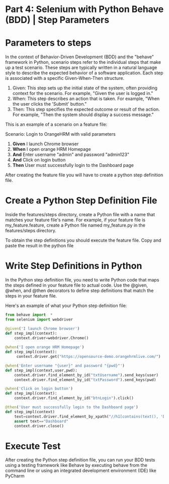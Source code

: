 # Part 4: Selenium with Python Behave (BDD) | Step Parameters

# Parameters to steps
In the context of Behavior-Driven Development (BDD) and the "behave" framework in Python, scenario steps refer to the individual steps that make up a test scenario. 
These steps are typically written in a natural language style to describe the expected behavior of a software application. 
Each step is associated with a specific Given-When-Then structure.

1. Given: This step sets up the initial state of the system, often providing context for the scenario. 
For example, "Given the user is logged in."
2. When: This step describes an action that is taken. For example, "When the user clicks the 'Submit' button."
3. Then: This step specifies the expected outcome or result of the action. For example, "Then the system should display a success message."

This is an example of a scenario on a feature file:

Scenario: Login to OrangeHRM with valid parameters
1. **Given** I launch Chrome browser
2. **When** I open orange HRM Homepage
3. **And** Enter username "admin" and password "admin123"
4. **And** Click on login button
5. **Then** User must successfully login to the Dashboard page
 
After creating the feature file you will have to create a python step definition file.

# Create a Python Step Definition File
Inside the features/steps directory, create a Python file with a name that matches your feature file's name. 
For example, if your feature file is my_feature.feature, create a Python file named my_feature.py in the features/steps directory.

To obtain the step definitions you should execute the feature file. Copy and paste the result in the python file

# Write Step Definitions in Python
In the Python step definition file, you need to write Python code that maps the steps defined in your feature file to actual code. Use the @given, @when, and @then decorators to define step definitions that match the steps in your feature file.

Here's an example of what your Python step definition file:
```py
from behave import  *
from selenium import webdriver

@given('I launch Chrome browser')
def step_impl(context):
    context.driver=webdriver.Chrome()
    
@when('I open orange HRM Homepage')
def step_impl(context):
     context.driver.get("https://opensource-demo.orangehrmlive.com/")

@when('Enter username "{user}" and password "{pwd}"')
def step_impl(context,user,pwd):
    context.driver.find_element_by_id("txtUsername").send_keys(user)
    context.driver.find_element_by_id("txtPassword").send_keys(pwd)

@when('Click on login button')
def step_impl(context):
    context.driver.find_element_by_id("btnLogin").click()

@then('User must successfully login to the Dashboard page')
def step_impl(context)
    text=context.driver.find_element_by_xpath("//h1[contains(text(), 'Dashboard')]").text()
    assert text=="Dashboard"
    context.driver.close()
```
# Execute Test
After creating the Python step definition file, you can run your BDD tests using a testing framework like Behave by executing behave from the command line or using an integrated development environment (IDE) like PyCharm
    

